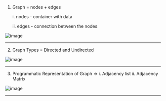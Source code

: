 1. Graph = nodes + edges
  
   i. nodes - container with data
   
   ii. edges - connection between the nodes
  
  ![image](https://github.com/ps2program/DSA_Simplied_PS2/assets/107313898/9b4a8465-9b7e-4090-b043-131c185e0d74)
  
_________________________________________________________________________________________________________________

2. Graph Types = Directed and Undirected

![image](https://github.com/ps2program/DSA_Simplied_PS2/assets/107313898/9c46a266-25c1-4504-8977-437c150096de)

_________________________________________________________________________________________________________________

3. Programmatic Representation of Graph => i. Adjacency list ii. Adjacency Matrix

![image](https://github.com/ps2program/DSA_Simplied_PS2/assets/107313898/0a0a289f-40d9-4d2b-be19-d61f919b3f52)


_________________________________________________________________________________________________________________


  


  


  
